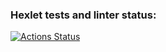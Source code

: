 ### Hexlet tests and linter status:
[![Actions Status](https://github.com/vaziliybober/frontend-project-lvl4/workflows/hexlet-check/badge.svg)](https://github.com/vaziliybober/frontend-project-lvl4/actions)